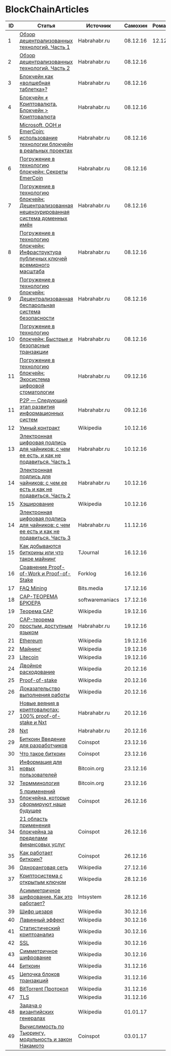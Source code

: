 # BlockChainArticles

|   ID   | Статья | Источник| Самохин | Романов |
|--------|--------|---------|---------|---------|
|1|[Обзор децентрализованных технологий. Часть 1](https://habrahabr.ru/post/237765/)|Habrahabr.ru|08.12.16|12.12.16|
|2|[Обзор децентрализованных технологий. Часть 2](https://geektimes.ru/post/241426/)|Habrahabr.ru|08.12.16||
|3|[Блокчейн как «волшебная таблетка»?](https://habrahabr.ru/company/acronis/blog/309686/)|Habrahabr.ru|08.12.16||
|4|[Блокчейн ≠ Криптовалюта. Блокчейн > Криптовалюта](https://habrahabr.ru/post/313212/)|Habrahabr.ru|08.12.16||
|5|[Microsoft, ООН и EmerCoin: использование технологии блокчейн в реальных проектах](https://habrahabr.ru/company/microsoft/blog/310812/)|Habrahabr.ru|08.12.16||
|6|[Погружение в технологию блокчейн: Секреты EmerCoin](https://habrahabr.ru/company/microsoft/blog/311690/)|Habrahabr.ru|08.12.16||
|7|[Погружение в технологию блокчейн: Децентрализованная нецензурированная система доменных имён](https://habrahabr.ru/company/microsoft/blog/314368/)|Habrahabr.ru|08.12.16||
|8|[Погружение в технологию блокчейн: Инфраструктура публичных ключей всемирного масштаба](https://habrahabr.ru/company/microsoft/blog/316326/)|Habrahabr.ru|08.12.16||
|9|[Погружение в технологию блокчейн: Децентрализованная беспарольная система безопасности](https://habrahabr.ru/company/microsoft/blog/316864/)|Habrahabr.ru|08.12.16||
|10|[Погружение в технологию блокчейн: Быстрые и безопасные транзакции](https://habrahabr.ru/company/microsoft/blog/312308/)|Habrahabr.ru|08.12.16||
|11|[Погружение в технологию блокчейн: Экосистема цифровой стоматологии](https://habrahabr.ru/company/microsoft/blog/313130/)|Habrahabr.ru|09.12.16||
|11|[P2P — Следующий этап развития информационных систем](https://habrahabr.ru/post/239225/)|Habrahabr.ru|09.12.16||
|12|[Умный контракт](https://ru.wikipedia.org/wiki/%D0%A3%D0%BC%D0%BD%D1%8B%D0%B9_%D0%BA%D0%BE%D0%BD%D1%82%D1%80%D0%B0%D0%BA%D1%82)|Wikipedia|10.12.16||
|13|[Электронная цифровая подпись для чайников: с чем ее есть, и как не подавиться. Часть 1](https://habrahabr.ru/post/97066/)|Habrahabr.ru|10.12.16||
|14|[Электронная подпись для чайников: с чем ее есть и как не подавиться. Часть 2](https://habrahabr.ru/post/97283/)|Habrahabr.ru|10.12.16||
|15|[Хэширование](https://ru.wikipedia.org/wiki/%D0%A5%D0%B5%D1%88%D0%B8%D1%80%D0%BE%D0%B2%D0%B0%D0%BD%D0%B8%D0%B5)|Wikipedia|10.12.16||
|14|[Электронная цифровая подпись для чайников: с чем ее есть и как не подавиться. Часть 3](https://habrahabr.ru/post/98323/)|Habrahabr.ru|11.12.16||
|15|[Как добываются биткоины или что такое майнинг](https://tjournal.ru/p/bitcoin-mining)|TJournal|16.12.16||
|16|[Сравнение Proof-of-Work и Proof-of-Stake](http://forklog.com/comparing-pow-and-pos/)|Forklog|16.12.16||
|17|[FAQ Mining](https://bits.media/faq-mining/#whatsmining)|Bits.media|17.12.16||
|18|[CAP-ТЕОРЕМА БРЮЕРА](http://softwaremaniacs.org/blog/2010/01/31/brewers-cap-theorem/)|softwaremaniacs|17.12.16||
|19|[Теорема CAP](https://ru.wikipedia.org/wiki/%D0%A2%D0%B5%D0%BE%D1%80%D0%B5%D0%BC%D0%B0_CAP)|Wikipedia|19.12.16||
|20|[CAP-теорема простым, доступным языком](https://habrahabr.ru/post/130577/)|Habrahabr.ru|19.12.16||
|21|[Ethereum](https://ru.wikipedia.org/wiki/Ethereum)|Wikipedia|19.12.16||
|22|[Майнинг](https://ru.wikipedia.org/wiki/%D0%9C%D0%B0%D0%B9%D0%BD%D0%B8%D0%BD%D0%B3)|Wikipedia|19.12.16||
|23|[Litecoin](https://ru.wikipedia.org/wiki/Litecoin)|Wikipedia|19.12.16||
|24|[Двойное расходование](https://ru.wikipedia.org/wiki/%D0%94%D0%B2%D0%BE%D0%B9%D0%BD%D0%BE%D0%B5_%D1%80%D0%B0%D1%81%D1%85%D0%BE%D0%B4%D0%BE%D0%B2%D0%B0%D0%BD%D0%B8%D0%B5)|Wikipedia|20.12.16||
|25|[Proof-of-stake](https://ru.wikipedia.org/wiki/Proof-of-stake)|Wikipedia|20.12.16||
|26|[Доказательство выполнения работы](https://ru.wikipedia.org/wiki/%D0%94%D0%BE%D0%BA%D0%B0%D0%B7%D0%B0%D1%82%D0%B5%D0%BB%D1%8C%D1%81%D1%82%D0%B2%D0%BE_%D0%B2%D1%8B%D0%BF%D0%BE%D0%BB%D0%BD%D0%B5%D0%BD%D0%B8%D1%8F_%D1%80%D0%B0%D0%B1%D0%BE%D1%82%D1%8B)|Wikipedia|20.12.16||
|27|[Новые веяния в криптовалютах: 100% proof-of-stake и Nxt](https://habrahabr.ru/post/207120/)|Habrahabr.ru|20.12.16||
|28|[Nxt](https://ru.wikipedia.org/wiki/Nxt)|Habrahabr.ru|20.12.16||
|29|[Биткоин Введение для разработчиков](http://coinspot.io/technology/bitkojn-vvedenie-dlya-razrabotchikov-2/)|Сoinspot|23.12.16||
|30|[Что такое биткоин](http://coinspot.io/beginners/chto-takoe-bitcoin/)|Сoinspot|23.12.16||
|31|[Информация для новых пользователей](https://bitcoin.org/ru/how-it-works)|Bitcoin.org|23.12.16||
|32|[Термминология](https://bitcoin.org/ru/vocabulary)|Bitcoin.org|23.12.16||
|33|[5 применений блокчейна, которые сформируют наше будущее](http://coinspot.io/news/breaking-news/5-primenenij-blokchejna-kotorye-sformiruyut-nashe-budushhee/)|Сoinspot|26.12.16||
|34|[21 область применения блокчейна за пределами финансовых услуг](http://coinspot.io/news/breaking-news/21-oblast-primeneniya-blokchejna-za-predelami-finansovyh-uslug/)|Сoinspot|26.12.16||
|35|[Как работает биткоин?](http://coinspot.io/beginners/kak-proxodyat-bitkojn-tranzakcii/)|Сoinspot|26.12.16||
|36|[Одноранговая сеть](https://ru.wikipedia.org/wiki/%D0%9E%D0%B4%D0%BD%D0%BE%D1%80%D0%B0%D0%BD%D0%B3%D0%BE%D0%B2%D0%B0%D1%8F_%D1%81%D0%B5%D1%82%D1%8C)|Wikipedia|27.12.16||
|37|[Криптосистема с открытым ключом](https://ru.wikipedia.org/wiki/%D0%9A%D1%80%D0%B8%D0%BF%D1%82%D0%BE%D1%81%D0%B8%D1%81%D1%82%D0%B5%D0%BC%D0%B0_%D1%81_%D0%BE%D1%82%D0%BA%D1%80%D1%8B%D1%82%D1%8B%D0%BC_%D0%BA%D0%BB%D1%8E%D1%87%D0%BE%D0%BC)|Wikipedia|28.12.16||
|38|[Асимметричное шифрование. Как это работает?](https://intsystem.org/security/asymmetric-encryption-how-it-work/)|Intsystem|28.12.16||
|39|[Шифр цезаря](https://ru.wikipedia.org/wiki/%D0%A8%D0%B8%D1%84%D1%80_%D0%A6%D0%B5%D0%B7%D0%B0%D1%80%D1%8F)|Wikipedia|30.12.16||
|40|[Лавинный эффект](https://ru.wikipedia.org/wiki/%D0%9B%D0%B0%D0%B2%D0%B8%D0%BD%D0%BD%D1%8B%D0%B9_%D1%8D%D1%84%D1%84%D0%B5%D0%BA%D1%82)|Wikipedia|30.12.16||
|41|[Статистический криптоанализ](https://ru.wikipedia.org/wiki/%D0%A1%D1%82%D0%B0%D1%82%D0%B8%D1%81%D1%82%D0%B8%D1%87%D0%B5%D1%81%D0%BA%D0%B8%D0%B9_%D0%BA%D1%80%D0%B8%D0%BF%D1%82%D0%BE%D0%B0%D0%BD%D0%B0%D0%BB%D0%B8%D0%B7)|Wikipedia|30.12.16||
|42|[SSL](https://ru.wikipedia.org/wiki/SSL)|Wikipedia|30.12.16||
|43|[Симметричное шифрование](https://ru.wikipedia.org/wiki/%D0%A1%D0%B8%D0%BC%D0%BC%D0%B5%D1%82%D1%80%D0%B8%D1%87%D0%BD%D1%8B%D0%B5_%D0%BA%D1%80%D0%B8%D0%BF%D1%82%D0%BE%D1%81%D0%B8%D1%81%D1%82%D0%B5%D0%BC%D1%8B)|Wikipedia|30.12.16||
|44|[Биткоин](https://ru.wikipedia.org/wiki/%D0%91%D0%B8%D1%82%D0%BA%D0%BE%D0%B9%D0%BD)|Wikipedia|31.12.16||
|45|[Цепочка блоков транзакций](https://ru.wikipedia.org/wiki/%D0%A6%D0%B5%D0%BF%D0%BE%D1%87%D0%BA%D0%B0_%D0%B1%D0%BB%D0%BE%D0%BA%D0%BE%D0%B2_%D1%82%D1%80%D0%B0%D0%BD%D0%B7%D0%B0%D0%BA%D1%86%D0%B8%D0%B9)|Wikipedia|31.12.16||
|46|[BitTorrent Протокол](https://ru.wikipedia.org/wiki/BitTorrent_(%D0%BF%D1%80%D0%BE%D1%82%D0%BE%D0%BA%D0%BE%D0%BB))|Wikipedia|31.12.16||
|47|[TLS](https://ru.wikipedia.org/wiki/TLS)|Wikipedia|31.12.16||
|48|[Задача о византийских генералах](https://ru.wikipedia.org/wiki/%D0%97%D0%B0%D0%B4%D0%B0%D1%87%D0%B0_%D0%B2%D0%B8%D0%B7%D0%B0%D0%BD%D1%82%D0%B8%D0%B9%D1%81%D0%BA%D0%B8%D1%85_%D0%B3%D0%B5%D0%BD%D0%B5%D1%80%D0%B0%D0%BB%D0%BE%D0%B2)|Wikipedia|01.01.17||
|49|[Вычислимость по Тьюрингу, модульность и закон Накамото](http://coinspot.io/analysis/vychislimost-po-tyuringu-modulnost-i-zakon-nakamoto/)|Сoinspot|03.01.17||


